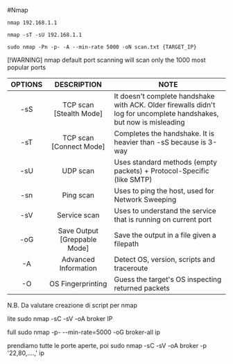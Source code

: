 #Nmap

```console
nmap 192.168.1.1

nmap -sT -sU 192.168.1.1

sudo nmap -Pn -p- -A --min-rate 5000 -oN scan.txt {TARGET_IP}

```

[!WARNING]
nmap default port scanning will scan only the 1000 most popular ports

| OPTIONS | DESCRIPTION | NOTE |
| :------------: | :------------: | ------------ |
| -sS | TCP scan [Stealth Mode] | It doesn't complete handshake with ACK. Older firewalls didn't log for uncomplete handshakes, but now is misleading |
| -sT | TCP scan [Connect Mode] | Completes the handshake. It is heavier than -sS because is 3-way |
| -sU | UDP scan | Uses standard methods (empty packets) + Protocol-Specific (like SMTP) |
| -sn | Ping scan | Uses to ping the host, used for Network Sweeping |
| -sV | Service scan | Uses to understand the service that is running on current port |
| -oG | Save Output [Greppable Mode] | Save the output in a file given a filepath | 
| -A | Advanced Information | Detect OS, version, scripts and traceroute |
| -O | OS Fingerprinting | Guess the target's OS inspecting returned packets |







N.B.
Da valutare creazione di script per nmap


lite
sudo nmap -sC -sV -oA broker IP

full
sudo nmap -p- --min-rate=5000 -oG broker-all ip

prendiamo tutte le porte aperte, poi
sudo nmap -sC -sV -oA broker -p '22,80,....,' ip